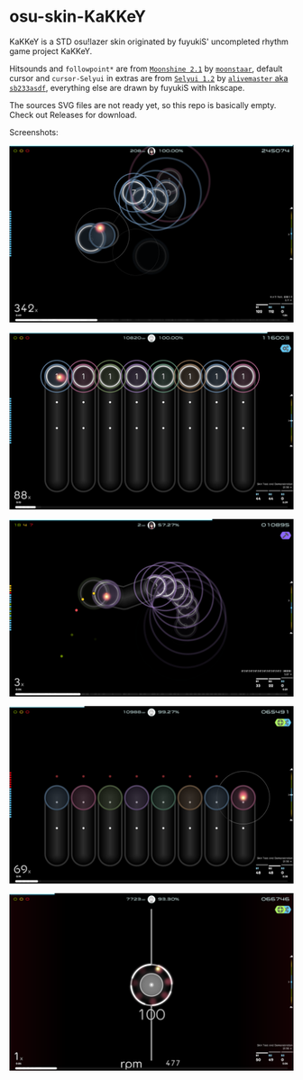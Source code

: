 # osu-skin-KaKKeY
KaKKeY is a STD osu!lazer skin originated by fuyukiS' uncompleted rhythm game project KaKKeY.

Hitsounds and `followpoint*` are from [`Moonshine 2.1`](https://osu.ppy.sh/community/forums/topics/1610388?n=1) by [`moonstaar`](https://osu.ppy.sh/users/27339355), default cursor and `cursor-Selyui` in extras are from [`Selyui 1.2`](https://osu.ppy.sh/community/forums/topics/1629078?n=1) by [`alivemaster` aka `sb233asdf`](https://osu.ppy.sh/users/10324621), everything else are drawn by fuyukiS with Inkscape.

The sources SVG files are not ready yet, so this repo is basically empty. Check out Releases for download.

Screenshots:

![](screenshot/0.png)

![](screenshot/1.png)

![](screenshot/2.png)

![](screenshot/3.png)

![](screenshot/4.png)
